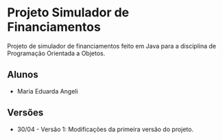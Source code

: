 # Projeto Simulador de Financiamentos

Projeto de simulador de financiamentos feito em Java para a disciplina de Programação Orientada a Objetos.

## Alunos

* Maria Eduarda Angeli

## Versões
* 30/04 - Versão 1: Modificações da primeira versão do projeto.